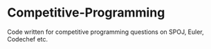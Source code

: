 # Competitive-Programming
Code written for competitive programming questions on SPOJ, Euler, Codechef etc.
